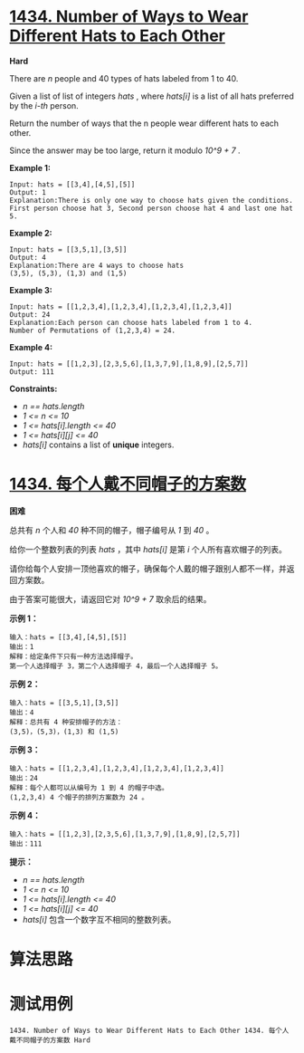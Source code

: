 # [1434. Number of Ways to Wear Different Hats to Each Other][enTitle]

**Hard**

There are  *n*  people and 40 types of hats labeled from 1 to 40.

Given a list of list of integers  *hats* , where  *hats[i]*  is a list of all hats preferred by the  *i-th*  person.

Return the number of ways that the n people wear different hats to each other.

Since the answer may be too large, return it modulo  *10^9 + 7* .



**Example 1:** 

```
Input: hats = [[3,4],[4,5],[5]]
Output: 1
Explanation:There is only one way to choose hats given the conditions. 
First person choose hat 3, Second person choose hat 4 and last one hat 5.
```

**Example 2:** 

```
Input: hats = [[3,5,1],[3,5]]
Output: 4
Explanation:There are 4 ways to choose hats
(3,5), (5,3), (1,3) and (1,5)

```

**Example 3:** 

```
Input: hats = [[1,2,3,4],[1,2,3,4],[1,2,3,4],[1,2,3,4]]
Output: 24
Explanation:Each person can choose hats labeled from 1 to 4.
Number of Permutations of (1,2,3,4) = 24.

```

**Example 4:** 

```
Input: hats = [[1,2,3],[2,3,5,6],[1,3,7,9],[1,8,9],[2,5,7]]
Output: 111

```



**Constraints:** 

-  *n == hats.length*  
-  *1 <= n <= 10*  
-  *1 <= hats[i].length <= 40*  
-  *1 <= hats[i][j] <= 40*  
-  *hats[i]*  contains a list of **unique**  integers.


# [1434. 每个人戴不同帽子的方案数][cnTitle]

**困难**

总共有  *n*  个人和  *40*  种不同的帽子，帽子编号从  *1*  到  *40*  。

给你一个整数列表的列表  *hats*  ，其中  *hats[i]*  是第  *i*  个人所有喜欢帽子的列表。

请你给每个人安排一顶他喜欢的帽子，确保每个人戴的帽子跟别人都不一样，并返回方案数。

由于答案可能很大，请返回它对  *10^9 + 7*  取余后的结果。



**示例 1：** 

```
输入：hats = [[3,4],[4,5],[5]]
输出：1
解释：给定条件下只有一种方法选择帽子。
第一个人选择帽子 3，第二个人选择帽子 4，最后一个人选择帽子 5。
```

**示例 2：** 

```
输入：hats = [[3,5,1],[3,5]]
输出：4
解释：总共有 4 种安排帽子的方法：
(3,5)，(5,3)，(1,3) 和 (1,5)

```

**示例 3：** 

```
输入：hats = [[1,2,3,4],[1,2,3,4],[1,2,3,4],[1,2,3,4]]
输出：24
解释：每个人都可以从编号为 1 到 4 的帽子中选。
(1,2,3,4) 4 个帽子的排列方案数为 24 。

```

**示例 4：** 

```
输入：hats = [[1,2,3],[2,3,5,6],[1,3,7,9],[1,8,9],[2,5,7]]
输出：111

```



**提示：** 

-  *n == hats.length*  
-  *1 <= n <= 10*  
-  *1 <= hats[i].length <= 40*  
-  *1 <= hats[i][j] <= 40*  
-  *hats[i]*  包含一个数字互不相同的整数列表。




# 算法思路

# 测试用例
```
1434. Number of Ways to Wear Different Hats to Each Other 1434. 每个人戴不同帽子的方案数 Hard
```

[enTitle]: https://leetcode.com/problems/number-of-ways-to-wear-different-hats-to-each-other/
[cnTitle]: https://leetcode-cn.com/problems/number-of-ways-to-wear-different-hats-to-each-other/
